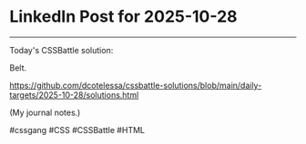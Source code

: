 # LinkedIn Post for 2025-10-28

---

Today's CSSBattle solution:

Belt.

https://github.com/dcotelessa/cssbattle-solutions/blob/main/daily-targets/2025-10-28/solutions.html

(My journal notes.)

#cssgang #CSS #CSSBattle #HTML
